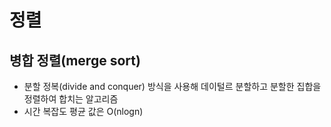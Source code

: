 # 정렬

## 병합 정렬(merge sort)

- 분할 정복(divide and conquer) 방식을 사용해 데이털르 분할하고 분할한 집합을 정렬하여 합치는 알고리즘
- 시간 복잡도 평균 값은 O(nlogn)
